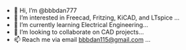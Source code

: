 - 👋 Hi, I’m @bbbdan777
- 👀 I’m interested in Freecad, Fritzing, KiCAD, and LTspice ...
- 🌱 I’m currently learning Electrical Engineering...
- 💞️ I’m looking to collaborate on CAD projects...
- 📫 Reach me via email bbbdan115@gmail.com ...

<!---
bbbdan777/bbbdan777 is a ✨ special ✨ repository because its `README.md` (this file) appears on your GitHub profile.
You can click the Preview link to take a look at your changes.
--->
